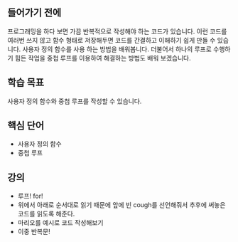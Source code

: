## 들어가기 전에

프로그래밍을 하다 보면 가끔 반복적으로 작성해야 하는 코드가 있습니다. 이런 코드를 여러번 쓰지 않고 함수 형태로 저장해두면 코드를 간결하고 이해하기 쉽게 만들 수 있습니다. 사용자 정의 함수를 사용 하는 방법을 배워봅니다. 더불어서 하나의 루프로 수행하기 힘든 작업을 중첩 루프를 이용하여 해결하는 방법도 배워 보겠습니다.

## 학습 목표

사용자 정의 함수와 중첩 루프를 작성할 수 있습니다.

## 핵심 단어

- 사용자 정의 함수
- 중첩 루프

## 강의

- 루프! for!
- 위에서 아래로 순서대로 읽기 때문에 앞에 빈 cough를 선언해줘서 추후에 써놓은 코드를 읽도록 해준다.
- 마리오를 예시로 코드 작성해보기
- 이중 반복문!
